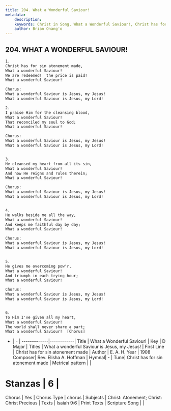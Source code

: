 ```yaml
---
title: 204. What a Wonderful Saviour!
metadata:
    description: 
    keywords: Christ in Song, What a Wonderful Saviour!, Christ has for sin atonement made, What a wonderful Saviour is Jesus, my Jesus!
    author: Brian Onang'o
---
```



## 204. WHAT A WONDERFUL SAVIOUR!

```txt
1.
Christ has for sin atonement made,
What a wonderful Saviour!
We are redeemed!  the price is paid!
What a wonderful Saviour!

Chorus:
What a wonderful Saviour is Jesus, my Jesus!
What a wonderful Saviour is Jesus, my Lord!

2.
I praise Him for the cleansing blood,
What a wonderful Saviour!
That reconciled my soul to God;
What a wonderful Saviour! 

Chorus:
What a wonderful Saviour is Jesus, my Jesus!
What a wonderful Saviour is Jesus, my Lord!


3.
He cleansed my heart from all its sin,
What a wonderful Saviour!
And now He reigns and rules therein;
What a wonderful Saviour! 

Chorus:
What a wonderful Saviour is Jesus, my Jesus!
What a wonderful Saviour is Jesus, my Lord!


4.
He walks beside me all the way,
What a wonderful Saviour!
And keeps me faithful day by day;
What a wonderful Saviour! 

Chorus:
What a wonderful Saviour is Jesus, my Jesus!
What a wonderful Saviour is Jesus, my Lord!


5.
He gives me overcoming pow'r,
What a wonderful Saviour!
And triumph in each trying hour;
What a wonderful Saviour! 

Chorus:
What a wonderful Saviour is Jesus, my Jesus!
What a wonderful Saviour is Jesus, my Lord!


6.
To Him I've given all my heart,
What a wonderful Saviour!
The world shall never share a part;
What a wonderful Saviour!  [Chorus] 
```

- |   -  |
-------------|------------|
Title | What a Wonderful Saviour! |
Key | D Major |
Titles | What a wonderful Saviour is Jesus, my Jesus! |
First Line | Christ has for sin atonement made |
Author | E. A. H.
Year | 1908
Composer| Rev. Elisha A. Hoffman |
Hymnal|  - |
Tune| Christ has for sin atonement made |
Metrical pattern | |
# Stanzas | 6 |
Chorus | Yes |
Chorus Type | chorus |
Subjects | Christ: Atonement; Christ: Christ Precious |
Texts | Isaiah 9:6 |
Print Texts | 
Scripture Song |  |
  
